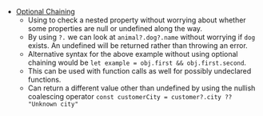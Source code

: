 * [Optional Chaining](https://developer.mozilla.org/en-US/docs/Web/JavaScript/Reference/Operators/Optional_chaining)
    * Using to check a nested property without worrying about whether some properties are null or undefined along the way.
    * By using `?.` we can look at `animal?.dog?.name` without worrying if `dog` exists. An undefined will be returned rather than throwing an error. 
    * Alternative syntax for the above example without using optional chaining would be `let example = obj.first && obj.first.second`.
    * This can be used with function calls as well for possibly undeclared functions.
    * Can return a different value other than undefined by using the nullish coalescing operator `const customerCity = customer?.city ?? "Unknown city"`